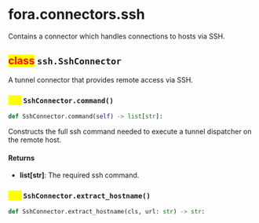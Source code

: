 # fora.connectors.ssh

Contains a connector which handles connections to hosts via SSH.

## <mark style="color:red;">class</mark> `ssh.SshConnector`

A tunnel connector that provides remote access via SSH.

### <mark style="color:yellow;">def</mark> `SshConnector.command()`

```python
def SshConnector.command(self) -> list[str]:
```

Constructs the full ssh command needed to execute a
tunnel dispatcher on the remote host.

#### Returns

 -  **list[str]**: The required ssh command.

### <mark style="color:yellow;">def</mark> `SshConnector.extract_hostname()`

```python
def SshConnector.extract_hostname(cls, url: str) -> str:
```
